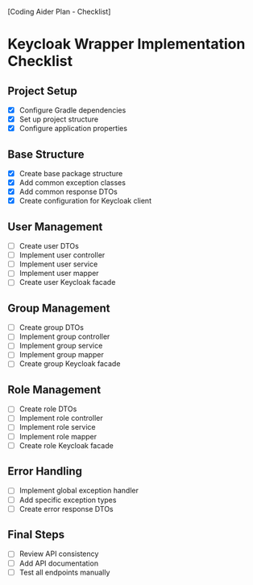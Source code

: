 [Coding Aider Plan - Checklist]

# Keycloak Wrapper Implementation Checklist

## Project Setup
- [x] Configure Gradle dependencies
- [x] Set up project structure
- [x] Configure application properties

## Base Structure
- [x] Create base package structure
- [x] Add common exception classes
- [x] Add common response DTOs
- [x] Create configuration for Keycloak client

## User Management
- [ ] Create user DTOs
- [ ] Implement user controller
- [ ] Implement user service
- [ ] Implement user mapper
- [ ] Create user Keycloak facade

## Group Management
- [ ] Create group DTOs
- [ ] Implement group controller
- [ ] Implement group service
- [ ] Implement group mapper
- [ ] Create group Keycloak facade

## Role Management
- [ ] Create role DTOs
- [ ] Implement role controller
- [ ] Implement role service
- [ ] Implement role mapper
- [ ] Create role Keycloak facade

## Error Handling
- [ ] Implement global exception handler
- [ ] Add specific exception types
- [ ] Create error response DTOs

## Final Steps
- [ ] Review API consistency
- [ ] Add API documentation
- [ ] Test all endpoints manually
